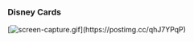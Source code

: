 ### Disney Cards

[![screen-capture.gif]([https://i.postimg.cc/FRcJfm4H/screen-capture.gif](https://www.simplilearn.com/ice9/free_resources_article_thumb/what_is_image_Processing.jpg))](https://postimg.cc/qhJ7YPqP)
